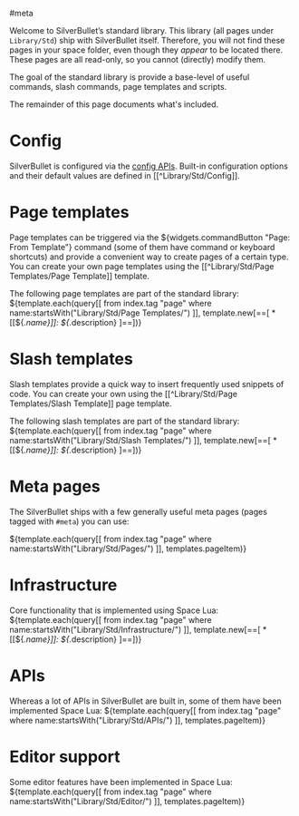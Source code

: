 #meta

Welcome to SilverBullet’s standard library. This library (all pages under `Library/Std`) ship with SilverBullet itself. Therefore, you will not find these pages in your space folder, even though they _appear_ to be located there. These pages are all read-only, so you cannot (directly) modify them.

The goal of the standard library is provide a base-level of useful commands, slash commands, page templates and scripts.

The remainder of this page documents what's included.

# Config
SilverBullet is configured via the [config APIs](https://silverbullet.md/API/config). Built-in configuration options and their default values are defined in [[^Library/Std/Config]].

# Page templates
Page templates can be triggered via the ${widgets.commandButton "Page: From Template"} command (some of them have command or keyboard shortcuts) and provide a convenient way to create pages of a certain type. You can create your own page templates using the [[^Library/Std/Page Templates/Page Template]] template.

The following page templates are part of the standard library:
${template.each(query[[
  from index.tag "page"
  where name:startsWith("Library/Std/Page Templates/")
]], template.new[==[
    * [[${_.name}]]: ${_.description}
]==])}

# Slash templates
Slash templates provide a quick way to insert frequently used snippets of code. You can create your own using the [[^Library/Std/Page Templates/Slash Template]] page template.

The following slash templates are part of the standard library:
${template.each(query[[
  from index.tag "page"
  where name:startsWith("Library/Std/Slash Templates/")
]], template.new[==[
    * [[${_.name}]]: ${_.description}
]==])}

# Meta pages 
The SilverBullet ships with a few generally useful meta pages (pages tagged with `#meta`) you can use:

${template.each(query[[
  from index.tag "page"
  where name:startsWith("Library/Std/Pages/")
]], templates.pageItem)}

# Infrastructure
Core functionality that is implemented using Space Lua:
${template.each(query[[
  from index.tag "page"
  where name:startsWith("Library/Std/Infrastructure/")
]], template.new[==[
    * [[${_.name}]]: ${_.description}
]==])}

# APIs
Whereas a lot of APIs in SilverBullet are built in, some of them have been implemented Space Lua:
${template.each(query[[
  from index.tag "page"
  where name:startsWith("Library/Std/APIs/")
]], templates.pageItem)}

# Editor support
Some editor features have been implemented in Space Lua:
${template.each(query[[
  from index.tag "page"
  where name:startsWith("Library/Std/Editor/")
]], templates.pageItem)}
